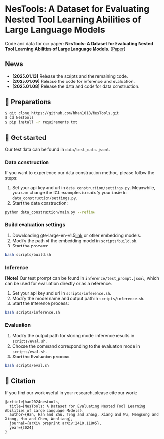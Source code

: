 # NesTools: A Dataset for Evaluating Nested Tool Learning Abilities of Large Language Models

Code and data for our paper: **NesTools: A Dataset for Evaluating Nested Tool Learning Abilities of Large Language Models**. [[Paper](https://arxiv.org/abs/2410.11805)]

## News
- **[2025.01.13]** Release the scripts and the remaining code.
- **[2025.01.09]** Release the code for inference and evaluation.
- **[2025.01.08]** Release the data and code for data construction.


## 🔨 Preparations

```bash
$ git clone https://github.com/hhan1018/NesTools.git
$ cd NesTools
$ pip install -r requirements.txt
```

## 🍰 Get started

Our test data can be found in `data/test_data.jsonl`.

### Data construction

If you want to experience our data construction method, please follow the steps:
1. Set your api key and url in `data_construction/settings.py`. 
Meanwhile, you can change the ICL examples to satisfy your taste in `data_construction/settings.py`.
2. Start the data construction:

```bash
python data_construction/main.py --refine
```

### Build evaluation settings

1. Downloading gte-large-en-v1.5[link](https://huggingface.co/Alibaba-NLP/gte-large-en-v1.5) or other embedding models. 
2. Modify the path of the embedding model in `scripts/build.sh`.
3. Start the process:

```bash
bash scripts/build.sh
```

### Inference
**[Note]** Our test prompt can be found in `inference/test_prompt.jsonl`, which can be used for evaluation directly or as a reference.

1. Set your api key and url in `scripts/inference.sh`.
2. Modify the model name and output path in `scripts/inference.sh`.
3. Start the Inference process:

```bash
bash scripts/inference.sh
```

### Evaluation
1. Modify the output path for storing model inference results in `scripts/eval.sh`.
2. Choose the command corresponding to the evaluation mode in `scripts/eval.sh`.
3. Start the Evaluation process:

```bash
bash scripts/eval.sh
```



## 📝 Citation

If you find our work useful in your research, please cite our work:
```
@article{han2024nestools,
  title={NesTools: A Dataset for Evaluating Nested Tool Learning Abilities of Large Language Models},
  author={Han, Han and Zhu, Tong and Zhang, Xiang and Wu, Mengsong and Xiong, Hao and Chen, Wenliang},
  journal={arXiv preprint arXiv:2410.11805},
  year={2024}
}
```

